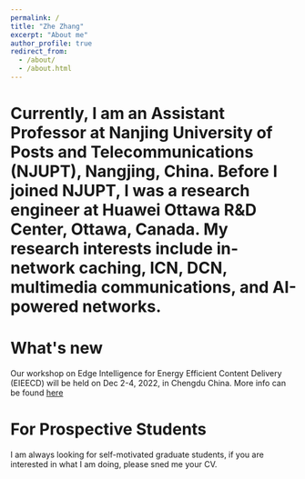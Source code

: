 ```yaml
---
permalink: /
title: "Zhe Zhang"
excerpt: "About me"
author_profile: true
redirect_from: 
  - /about/
  - /about.html
---
```


Currently, I am an Assistant Professor at Nanjing University of Posts and Telecommunications (NJUPT), Nangjing, China. Before I joined NJUPT, I was a research engineer at Huawei Ottawa R&D Center, Ottawa, Canada. My research interests include in-network caching, ICN, DCN, multimedia communications, and AI-powered networks.
======

What's new
======
Our workshop on Edge Intelligence for Energy Efficient Content Delivery (EIEECD) will be held on Dec 2-4, 2022, in Chengdu China. More info can be found [here](http://2022.gpc-conf.org/workshops.html)

For Prospective Students
======
I am always looking for self-motivated graduate students, if you are interested in what I am doing, please sned me your CV.

